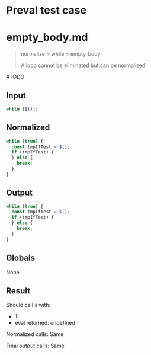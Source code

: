 # Preval test case

# empty_body.md

> normalize > while > empty_body
>
> A loop cannot be eliminated but can be normalized

#TODO

## Input

`````js filename=intro
while ($());
`````

## Normalized

`````js filename=intro
while (true) {
  const tmpIfTest = $();
  if (tmpIfTest) {
  } else {
    break;
  }
}
`````

## Output

`````js filename=intro
while (true) {
  const tmpIfTest = $();
  if (tmpIfTest) {
  } else {
    break;
  }
}
`````

## Globals

None

## Result

Should call `$` with:
 - 1: 
 - eval returned: undefined

Normalized calls: Same

Final output calls: Same
